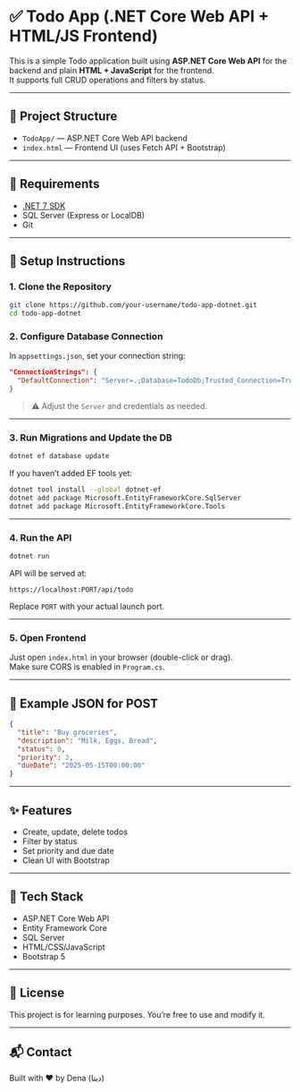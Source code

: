 # ✅ Todo App (.NET Core Web API + HTML/JS Frontend)

This is a simple Todo application built using **ASP.NET Core Web API** for the backend and plain **HTML + JavaScript** for the frontend.  
It supports full CRUD operations and filters by status.

---

## 📁 Project Structure

- `TodoApp/` — ASP.NET Core Web API backend
- `index.html` — Frontend UI (uses Fetch API + Bootstrap)

---

## 🧰 Requirements

- [.NET 7 SDK](https://dotnet.microsoft.com/en-us/download)
- SQL Server (Express or LocalDB)
- Git

---

## 🚀 Setup Instructions

### 1. Clone the Repository

```bash
git clone https://github.com/your-username/todo-app-dotnet.git
cd todo-app-dotnet
```

### 2. Configure Database Connection

In `appsettings.json`, set your connection string:

```json
"ConnectionStrings": {
  "DefaultConnection": "Server=.;Database=TodoDb;Trusted_Connection=True;TrustServerCertificate=True"
}
```

> ⚠️ Adjust the `Server` and credentials as needed.

---

### 3. Run Migrations and Update the DB

```bash
dotnet ef database update
```

If you haven’t added EF tools yet:

```bash
dotnet tool install --global dotnet-ef
dotnet add package Microsoft.EntityFrameworkCore.SqlServer
dotnet add package Microsoft.EntityFrameworkCore.Tools
```

---

### 4. Run the API

```bash
dotnet run
```

API will be served at:

```
https://localhost:PORT/api/todo
```

Replace `PORT` with your actual launch port.

---

### 5. Open Frontend

Just open `index.html` in your browser (double-click or drag).  
Make sure CORS is enabled in `Program.cs`.

---

## 🧪 Example JSON for POST

```json
{
  "title": "Buy groceries",
  "description": "Milk, Eggs, Bread",
  "status": 0,
  "priority": 2,
  "dueDate": "2025-05-15T00:00:00"
}
```

---

## ✨ Features

- Create, update, delete todos
- Filter by status
- Set priority and due date
- Clean UI with Bootstrap

---

## 🧠 Tech Stack

- ASP.NET Core Web API
- Entity Framework Core
- SQL Server
- HTML/CSS/JavaScript
- Bootstrap 5

---

## 📝 License

This project is for learning purposes. You’re free to use and modify it.

---

## 📬 Contact

Built with ❤️ by Dena (دينا)